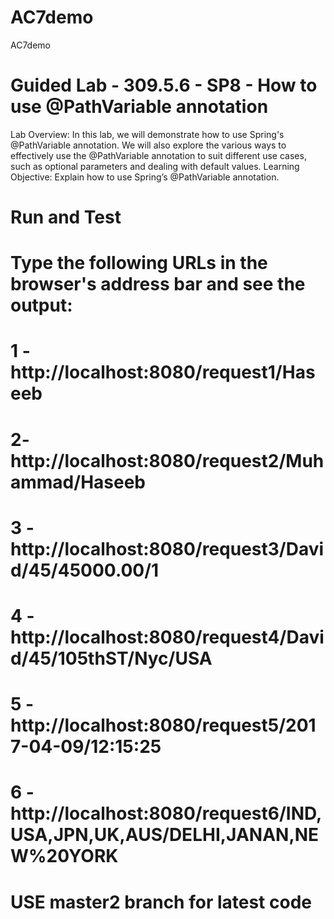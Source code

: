 # AC7demo
AC7demo
# Guided Lab - 309.5.6 - SP8 - How to use @PathVariable annotation
Lab Overview:
In this lab, we will demonstrate how to use Spring's @PathVariable annotation. We will also explore the various ways to effectively use the @PathVariable annotation to suit different use cases, such as optional parameters and dealing with default values.
Learning Objective:
Explain how to use Spring’s @PathVariable annotation.

# Run and Test
# Type the following URLs in the browser's address bar and see the output:
# 1 - http://localhost:8080/request1/Haseeb
# 2- http://localhost:8080/request2/Muhammad/Haseeb
# 3 - http://localhost:8080/request3/David/45/45000.00/1
# 4 - http://localhost:8080/request4/David/45/105thST/Nyc/USA
# 5 - http://localhost:8080/request5/2017-04-09/12:15:25
# 6 - http://localhost:8080/request6/IND,USA,JPN,UK,AUS/DELHI,JANAN,NEW%20YORK

# USE master2 branch for latest code

